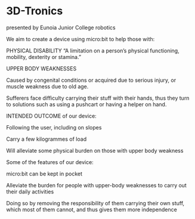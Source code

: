 # 3D-Tronics
presented by Eunoia Junior College robotics

We aim to create a device using micro:bit to help those with:

PHYSICAL DISABILITY
“A limitation on a person’s physical functioning, mobility,
dexterity or stamina.”

UPPER BODY WEAKNESSES

Caused by congenital conditions or acquired due to
serious injury, or muscle weakness due to old age.

Sufferers face difficulty carrying their stuff with their
hands, thus they turn to solutions such as using a
pushcart or having a helper on hand.

INTENDED OUTCOME of our device:

Following the user, including on slopes

Carry a few kilogrammes of load

Will alleviate some physical burden on those with upper
body weakness

Some of the features of our device:

micro:bit can be kept in pocket

Alleviate the burden for people with upper-body
weaknesses to carry out their daily activities

Doing so by removing the responsibility of them carrying
their own stuff, which most of them cannot, and thus
gives them more independence
